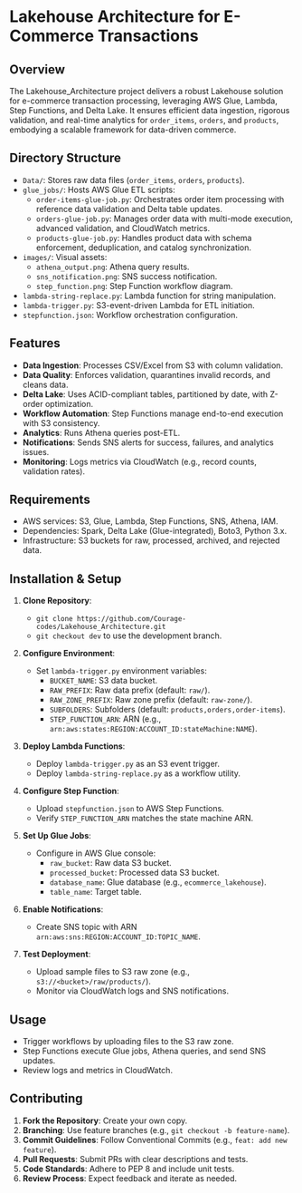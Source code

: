 # Lakehouse Architecture for E-Commerce Transactions

## Overview

The Lakehouse_Architecture project delivers a robust Lakehouse solution for e-commerce transaction processing, leveraging AWS Glue, Lambda, Step Functions, and Delta Lake. It ensures efficient data ingestion, rigorous validation, and real-time analytics for `order_items`, `orders`, and `products`, embodying a scalable framework for data-driven commerce.

## Directory Structure

- `Data/`: Stores raw data files (`order_items`, `orders`, `products`).
- `glue_jobs/`: Hosts AWS Glue ETL scripts:
  - `order-items-glue-job.py`: Orchestrates order item processing with reference data validation and Delta table updates.
  - `orders-glue-job.py`: Manages order data with multi-mode execution, advanced validation, and CloudWatch metrics.
  - `products-glue-job.py`: Handles product data with schema enforcement, deduplication, and catalog synchronization.
- `images/`: Visual assets:
  - `athena_output.png`: Athena query results.
  - `sns_notification.png`: SNS success notification.
  - `step_function.png`: Step Function workflow diagram.
- `lambda-string-replace.py`: Lambda function for string manipulation.
- `lambda-trigger.py`: S3-event-driven Lambda for ETL initiation.
- `stepfunction.json`: Workflow orchestration configuration.

## Features

- **Data Ingestion**: Processes CSV/Excel from S3 with column validation.
- **Data Quality**: Enforces validation, quarantines invalid records, and cleans data.
- **Delta Lake**: Uses ACID-compliant tables, partitioned by date, with Z-order optimization.
- **Workflow Automation**: Step Functions manage end-to-end execution with S3 consistency.
- **Analytics**: Runs Athena queries post-ETL.
- **Notifications**: Sends SNS alerts for success, failures, and analytics issues.
- **Monitoring**: Logs metrics via CloudWatch (e.g., record counts, validation rates).

## Requirements

- AWS services: S3, Glue, Lambda, Step Functions, SNS, Athena, IAM.
- Dependencies: Spark, Delta Lake (Glue-integrated), Boto3, Python 3.x.
- Infrastructure: S3 buckets for raw, processed, archived, and rejected data.

## Installation & Setup

1. **Clone Repository**:

   - `git clone https://github.com/Courage-codes/Lakehouse_Architecture.git`
   - `git checkout dev` to use the development branch.

2. **Configure Environment**:

   - Set `lambda-trigger.py` environment variables:
     - `BUCKET_NAME`: S3 data bucket.
     - `RAW_PREFIX`: Raw data prefix (default: `raw/`).
     - `RAW_ZONE_PREFIX`: Raw zone prefix (default: `raw-zone/`).
     - `SUBFOLDERS`: Subfolders (default: `products,orders,order-items`).
     - `STEP_FUNCTION_ARN`: ARN (e.g., `arn:aws:states:REGION:ACCOUNT_ID:stateMachine:NAME`).

3. **Deploy Lambda Functions**:

   - Deploy `lambda-trigger.py` as an S3 event trigger.
   - Deploy `lambda-string-replace.py` as a workflow utility.

4. **Configure Step Function**:

   - Upload `stepfunction.json` to AWS Step Functions.
   - Verify `STEP_FUNCTION_ARN` matches the state machine ARN.

5. **Set Up Glue Jobs**:

   - Configure in AWS Glue console:
     - `raw_bucket`: Raw data S3 bucket.
     - `processed_bucket`: Processed data S3 bucket.
     - `database_name`: Glue database (e.g., `ecommerce_lakehouse`).
     - `table_name`: Target table.

6. **Enable Notifications**:

   - Create SNS topic with ARN `arn:aws:sns:REGION:ACCOUNT_ID:TOPIC_NAME`.

7. **Test Deployment**:

   - Upload sample files to S3 raw zone (e.g., `s3://<bucket>/raw/products/`).
   - Monitor via CloudWatch logs and SNS notifications.

## Usage

- Trigger workflows by uploading files to the S3 raw zone.
- Step Functions execute Glue jobs, Athena queries, and send SNS updates.
- Review logs and metrics in CloudWatch.

## Contributing

1. **Fork the Repository**: Create your own copy.
2. **Branching**: Use feature branches (e.g., `git checkout -b feature-name`).
3. **Commit Guidelines**: Follow Conventional Commits (e.g., `feat: add new feature`).
4. **Pull Requests**: Submit PRs with clear descriptions and tests.
5. **Code Standards**: Adhere to PEP 8 and include unit tests.
6. **Review Process**: Expect feedback and iterate as needed.